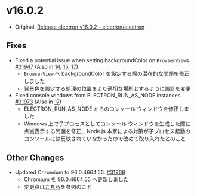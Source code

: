 # v16.0.2

- Original: [Release electron v16.0.2 - electron/electron](https://github.com/electron/electron/releases/tag/v16.0.2)

## Fixes

- Fixed a potential issue when setting backgroundColor on `BrowserView`s. [#31947](https://github.com/electron/electron/pull/31947) (Also in [14](https://github.com/electron/electron/pull/31945), [15](https://github.com/electron/electron/pull/31946), [17](https://github.com/electron/electron/pull/31948))
  - `BrowserView` へ backgroundColor を設定する際の潜在的な問題を修正しました
  - 背景色を設定する処理の位置をより適切な場所とするように設計を変更
- Fixed console windows from ELECTRON_RUN_AS_NODE instances. [#31973](https://github.com/electron/electron/pull/31973) (Also in [17](https://github.com/electron/electron/pull/31972))
  - ELECTRON_RUN_AS_NODE からのコンソール ウィンドウを修正しました
  - Windows 上で子プロセスとしてコンソール ウィンドウを生成した際に点滅表示する問題を修正、Node.js 本家による対策が子プロセス起動のコンソールには反映されていなかったので改めて取り入れたとのこと

## Other Changes

- Updated Chromium to 96.0.4664.55. [#31909](https://github.com/electron/electron/pull/31909)
  - Chromium を 96.0.4664.55 へ更新しました
  - 変更点は[こちら](https://chromium.googlesource.com/chromium/src/+log/96.0.4664.45..96.0.4664.55?n=10000&pretty=fuller)を参照のこと

